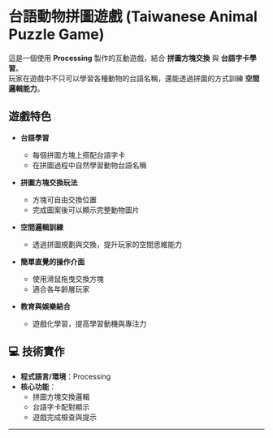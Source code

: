 # 台語動物拼圖遊戲 (Taiwanese Animal Puzzle Game)

這是一個使用 **Processing** 製作的互動遊戲，結合 **拼圖方塊交換** 與 **台語字卡學習**。  
玩家在遊戲中不只可以學習各種動物的台語名稱，還能透過拼圖的方式訓練 **空間邏輯能力**。

## 遊戲特色

- **台語學習**  
  - 每個拼圖方塊上搭配台語字卡  
  - 在拼圖過程中自然學習動物台語名稱  

- **拼圖方塊交換玩法**  
  - 方塊可自由交換位置  
  - 完成圖案後可以顯示完整動物圖片  

- **空間邏輯訓練**  
  - 透過拼圖規劃與交換，提升玩家的空間思維能力  

- **簡單直覺的操作介面**  
  - 使用滑鼠拖曳交換方塊  
  - 適合各年齡層玩家  

- **教育與娛樂結合**  
  - 遊戲化學習，提高學習動機與專注力  

## 💻 技術實作
- **程式語言/環境**：Processing  
- **核心功能**：
  - 拼圖方塊交換邏輯  
  - 台語字卡配對顯示  
  - 遊戲完成檢查與提示  

---

 


